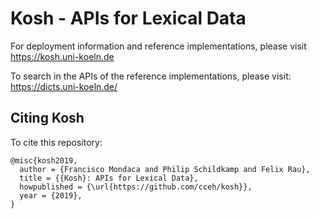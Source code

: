 # Kosh - APIs for Lexical Data

For deployment information and reference implementations, please visit <a href="https://kosh.uni-koeln.de">https://kosh.uni-koeln.de</a>

To search in the APIs of the reference implementations, please visit: <a href="https://dicts.uni-koeln.de/">https://dicts.uni-koeln.de/</a>

## Citing Kosh
To cite this repository:

```
@misc{kosh2019,
  author = {Francisco Mondaca and Philip Schildkamp and Felix Rau},
  title = {{Kosh}: APIs for Lexical Data},
  howpublished = {\url{https://github.com/cceh/kosh}},
  year = {2019},
}
```
